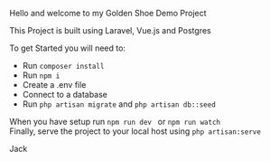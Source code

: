 Hello and welcome to my Golden Shoe Demo Project

This Project is built using Laravel, Vue.js and Postgres

To get Started you will need to:

* Run ```composer install```
* Run ```npm i```
* Create a .env file
* Connect to a database
* Run ```php artisan migrate``` and ``` php artisan db::seed ```

When you have setup run ```npm run dev ``` or ```npm run watch``` \
Finally, serve the project to your local host using ```php artisan:serve```

Jack
